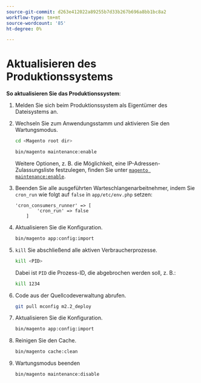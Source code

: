 ```yaml
---
source-git-commit: d263e412022a89255b7d33b267b696a8bb1bc8a2
workflow-type: tm+mt
source-wordcount: '85'
ht-degree: 0%

---
```

# Aktualisieren des Produktionssystems

**So aktualisieren Sie das Produktionssystem**:

1. Melden Sie sich beim Produktionssystem als Eigentümer des Dateisystems an.
1. Wechseln Sie zum Anwendungsstamm und aktivieren Sie den Wartungsmodus.

   ```bash
   cd <Magento root dir>
   ```

   ```bash
   bin/magento maintenance:enable
   ```

   Weitere Optionen, z. B. die Möglichkeit, eine IP-Adressen-Zulassungsliste festzulegen, finden Sie unter [`magento maintenance:enable`](../installation/tutorials/maintenance-mode.md).

1. Beenden Sie alle ausgeführten Warteschlangenarbeitnehmer, indem Sie `cron_run` wie folgt auf `false` in `app/etc/env.php` setzen:

   ```php?start_inline=1
   'cron_consumers_runner' => [
           'cron_run' => false
       ]
   ```

1. Aktualisieren Sie die Konfiguration.

   ```bash
   bin/magento app:config:import
   ```

1. `kill` Sie abschließend alle aktiven Verbraucherprozesse.

   ```bash
   kill <PID>
   ```

   Dabei ist `PID` die Prozess-ID, die abgebrochen werden soll, z. B.:

   ```bash
   kill 1234
   ```

1. Code aus der Quellcodeverwaltung abrufen.

   ```bash
   git pull mconfig m2.2_deploy
   ```

1. Aktualisieren Sie die Konfiguration.

   ```bash
   bin/magento app:config:import
   ```

1. Reinigen Sie den Cache.

   ```bash
   bin/magento cache:clean
   ```

1. Wartungsmodus beenden

   ```bash
   bin/magento maintenance:disable
   ```
